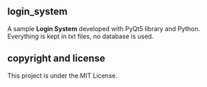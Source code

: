 ## login_system
A sample **Login System** developed with PyQt5 library and Python.
Everything is kept in txt files, no database is used.

## copyright and license
This project is under the MIT License.

